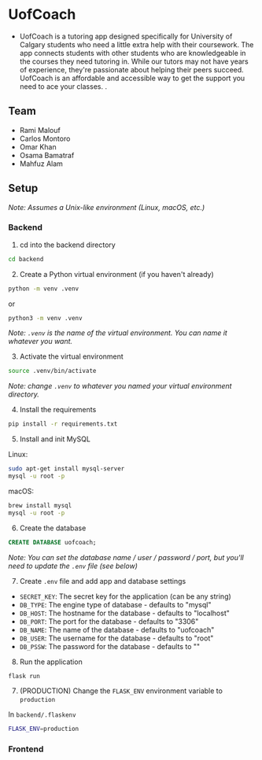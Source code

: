 # UofCoach

* UofCoach is a tutoring app designed specifically for University of Calgary students who need a little extra help with their coursework. The app connects students with other students who are knowledgeable in the courses they need tutoring in. While our tutors may not have years of experience, they're passionate about helping their peers succeed. UofCoach is an affordable and accessible way to get the support you need to ace your classes.
.
## Team

* Rami Malouf
* Carlos Montoro 
* Omar Khan
* Osama Bamatraf
* Mahfuz Alam

## Setup

*Note: Assumes a Unix-like environment (Linux, macOS, etc.)*

### Backend

1. cd into the backend directory

```bash
cd backend
```

2. Create a Python virtual environment (if you haven't already)

```bash
python -m venv .venv
```
or
```bash
python3 -m venv .venv
```

*Note: `.venv` is the name of the virtual environment. You can name it whatever you want.*

3. Activate the virtual environment

```bash
source .venv/bin/activate
```

*Note: change `.venv` to whatever you named your virtual environment directory.*

4. Install the requirements

```bash
pip install -r requirements.txt
```
5. Install and init MySQL

Linux:
```bash
sudo apt-get install mysql-server
mysql -u root -p
```

macOS:
```bash
brew install mysql
mysql -u root -p
```

6. Create the database

```SQL
CREATE DATABASE uofcoach;
```

*Note: You can set the database name / user / password / port, but you'll need to update the `.env` file (see below)*

7. Create `.env` file and add app and database settings

* `SECRET_KEY`: The secret key for the application (can be any string)
* `DB_TYPE`: The engine type of database - defaults to "mysql"
* `DB_HOST`: The hostname for the database - defaults to "localhost"
* `DB_PORT`: The port for the database - defaults to "3306"
* `DB_NAME`: The name of the database - defaults to "uofcoach"
* `DB_USER`: The username for the database - defaults to "root"
* `DB_PSSW`: The password for the database - defaults to ""

8. Run the application

```bash
flask run
```

7. (PRODUCTION) Change the `FLASK_ENV` environment variable to `production`

In `backend/.flaskenv`

```bash
FLASK_ENV=production
```

### Frontend

